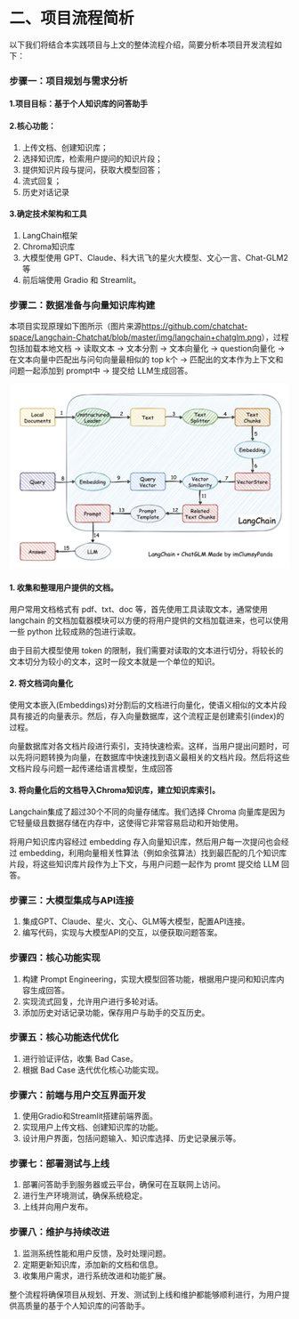 # 二、项目流程简析

以下我们将结合本实践项目与上文的整体流程介绍，简要分析本项目开发流程如下：

### 步骤一：项目规划与需求分析

#### 1.**项目目标**：基于个人知识库的问答助手

#### 2.**核心功能**：

1. 上传文档、创建知识库；
2. 选择知识库，检索用户提问的知识片段；
3. 提供知识片段与提问，获取大模型回答；
4. 流式回复；
5. 历史对话记录

#### 3.**确定技术架构和工具**

1. LangChain框架
2. Chroma知识库
3. 大模型使用 GPT、Claude、科大讯飞的星火大模型、文心一言、Chat-GLM2等
4. 前后端使用 Gradio 和 Streamlit。

### 步骤二：数据准备与向量知识库构建

本项目实现原理如下图所示（图片来源<https://github.com/chatchat-space/Langchain-Chatchat/blob/master/img/langchain+chatglm.png>），过程包括加载本地文档 -> 读取文本 -> 文本分割 -> 文本向量化 -> question向量化 -> 在文本向量中匹配出与问句向量最相似的 top k个 -> 匹配出的文本作为上下文和问题一起添加到 prompt中 -> 提交给 LLM生成回答。

![](../../figures/flow_chart.png)

#### 1. 收集和整理用户提供的文档。

用户常用文档格式有 pdf、txt、doc 等，首先使用工具读取文本，通常使用 langchain 的文档加载器模块可以方便的将用户提供的文档加载进来，也可以使用一些 python 比较成熟的包进行读取。

由于目前大模型使用 token 的限制，我们需要对读取的文本进行切分，将较长的文本切分为较小的文本，这时一段文本就是一个单位的知识。

#### 2. 将文档词向量化

使用文本嵌入(Embeddings)对分割后的文档进行向量化，使语义相似的文本片段具有接近的向量表示。然后，存入向量数据库，这个流程正是创建索引(index)的过程。

向量数据库对各文档片段进行索引，支持快速检索。这样，当用户提出问题时，可以先将问题转换为向量，在数据库中快速找到语义最相关的文档片段。然后将这些文档片段与问题一起传递给语言模型，生成回答

#### 3. 将向量化后的文档导入Chroma知识库，建立知识库索引。

Langchain集成了超过30个不同的向量存储库。我们选择 Chroma 向量库是因为它轻量级且数据存储在内存中，这使得它非常容易启动和开始使用。

将用户知识库内容经过 embedding 存入向量知识库，然后用户每一次提问也会经过 embedding，利用向量相关性算法（例如余弦算法）找到最匹配的几个知识库片段，将这些知识库片段作为上下文，与用户问题一起作为 promt 提交给 LLM 回答。

### 步骤三：大模型集成与API连接

1. 集成GPT、Claude、星火、文心、GLM等大模型，配置API连接。
2. 编写代码，实现与大模型API的交互，以便获取问题答案。

### 步骤四：核心功能实现

1. 构建 Prompt Engineering，实现大模型回答功能，根据用户提问和知识库内容生成回答。
3. 实现流式回复，允许用户进行多轮对话。
4. 添加历史对话记录功能，保存用户与助手的交互历史。

### 步骤五：核心功能迭代优化

1. 进行验证评估，收集 Bad Case。
2. 根据 Bad Case 迭代优化核心功能实现。

### 步骤六：前端与用户交互界面开发

1. 使用Gradio和Streamlit搭建前端界面。
2. 实现用户上传文档、创建知识库的功能。
3. 设计用户界面，包括问题输入、知识库选择、历史记录展示等。

### 步骤七：部署测试与上线

1. 部署问答助手到服务器或云平台，确保可在互联网上访问。
2. 进行生产环境测试，确保系统稳定。
3. 上线并向用户发布。

### 步骤八：维护与持续改进

1. 监测系统性能和用户反馈，及时处理问题。
2. 定期更新知识库，添加新的文档和信息。
3. 收集用户需求，进行系统改进和功能扩展。

整个流程将确保项目从规划、开发、测试到上线和维护都能够顺利进行，为用户提供高质量的基于个人知识库的问答助手。
